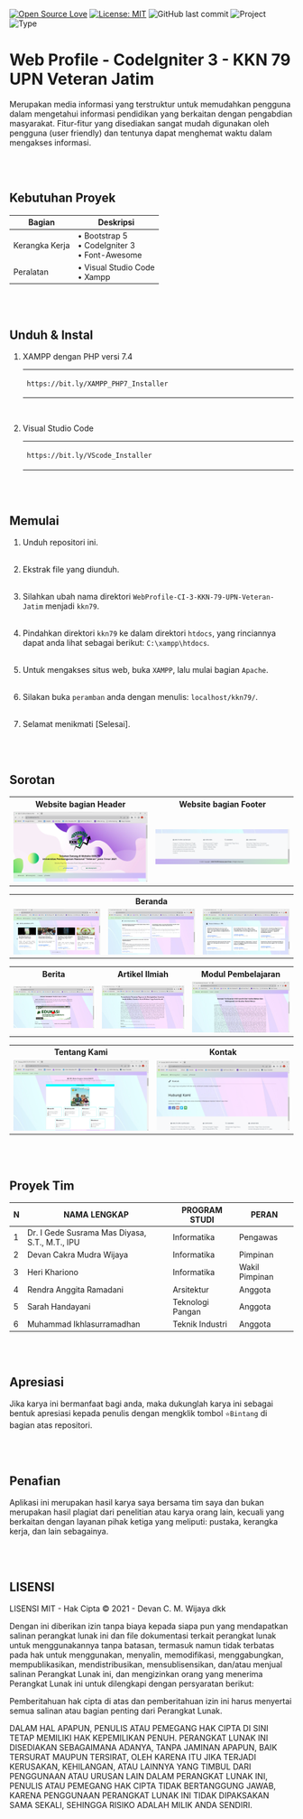 [![Open Source Love](https://badges.frapsoft.com/os/v1/open-source.svg?style=flat)](https://github.com/ellerbrock/open-source-badges/)
[![License: MIT](https://img.shields.io/badge/License-MIT-blue.svg?logo=github&color=%23F7DF1E)](https://opensource.org/licenses/MIT)
![GitHub last commit](https://img.shields.io/github/last-commit/cakraawijaya/WebProfile-CI-3-KKN-79-UPN-Veteran-Jatim?logo=Codeforces&logoColor=white&color=%23F7DF1E)
![Project](https://img.shields.io/badge/Project-Website-light.svg?style=flat&logo=googlechrome&logoColor=white&color=%23F7DF1E)
![Type](https://img.shields.io/badge/Type-IPR-light.svg?style=flat&logo=gitbook&logoColor=white&color=%23F7DF1E)

# Web Profile - CodeIgniter 3 - KKN 79 UPN Veteran Jatim
Merupakan media informasi yang terstruktur untuk memudahkan pengguna dalam mengetahui informasi pendidikan yang berkaitan dengan pengabdian masyarakat. Fitur-fitur yang disediakan sangat mudah digunakan oleh pengguna (user friendly) dan tentunya dapat menghemat waktu dalam mengakses informasi.

<br><br>

## Kebutuhan Proyek
| Bagian | Deskripsi |
| --- | --- |
| Kerangka Kerja | • Bootstrap 5<br>• CodeIgniter 3<br>• Font-Awesome |
| Peralatan | • Visual Studio Code<br>• Xampp |

<br><br>

## Unduh & Instal
1. XAMPP dengan PHP versi 7.4

   <table><tr><td width="810">

   ```
   https://bit.ly/XAMPP_PHP7_Installer
   ```

   </td></tr></table><br>

2. Visual Studio Code

   <table><tr><td width="810">

   ```
   https://bit.ly/VScode_Installer
   ```

   </td></tr></table>

<br><br>

## Memulai
1. Unduh repositori ini.<br><br>

2. Ekstrak file yang diunduh.<br><br>

3. Silahkan ubah nama direktori ``` WebProfile-CI-3-KKN-79-UPN-Veteran-Jatim ``` menjadi ``` kkn79 ```.<br><br>

4. Pindahkan direktori ``` kkn79 ``` ke dalam direktori ``` htdocs ```, yang rinciannya dapat anda lihat sebagai berikut: ``` C:\xampp\htdocs ```.<br><br>

5. Untuk mengakses situs web, buka ``` XAMPP ```, lalu mulai bagian ``` Apache ```.<br><br>

6. Silakan buka ``` peramban ``` anda dengan menulis: ``` localhost/kkn79/ ```.<br><br>
   
7. Selamat menikmati [Selesai].

<br><br>

## Sorotan
<table>
<tr>
<th width="420">Website bagian Header</th>
<th width="420">Website bagian Footer</th>
</tr>
<tr>
<td><img src="documentation/Header.jpg" alt="header"></td>
<td><img src="documentation/Footer.jpg" alt="footer"></td>
</tr>
</table>
<table>
<tr>
<th colspan="3">Beranda</th>
</tr>
<tr>
<td width="280"><img src="documentation/Home-1.jpg" alt="home-1"></td>
<td width="280"><img src="documentation/Home-2.jpg" alt="home-2"></td>
<td width="280"><img src="documentation/Home-3.jpg" alt="home-3"></td>
</tr>
</table>
<table>
<tr>
<th width="280">Berita</th>
<th width="280">Artikel Ilmiah</th>
<th width="280">Modul Pembelajaran</th>
</tr>
<tr>
<td><img src="documentation/News.jpg" alt="news"></td>
<td><img src="documentation/Scientific Articles.jpg" alt="scientific-articles"></td>
<td><img src="documentation/Learning Module.jpg" alt="learning-module"></td>
</tr>
</table>
<table>
<tr>
<th width="420">Tentang Kami</th>
<th width="420">Kontak</th>
</tr>
<tr>
<td><img src="documentation/About Us.jpg" alt="about-us"></td>
<td><img src="documentation/Contact.jpg" alt="contact"></td>
</tr>
</table>

<br><br>

## Proyek Tim
| N | NAMA LENGKAP | PROGRAM STUDI | PERAN |
| --- | --- | --- | --- |
| 1 | Dr. I Gede Susrama Mas Diyasa, S.T., M.T., IPU | Informatika | Pengawas |
| 2 | Devan Cakra Mudra Wijaya | Informatika | Pimpinan |
| 3 | Heri Khariono | Informatika | Wakil Pimpinan |
| 4 | Rendra Anggita Ramadani | Arsitektur | Anggota |
| 5 | Sarah Handayani | Teknologi Pangan | Anggota |
| 6 | Muhammad Ikhlasurramadhan | Teknik Industri | Anggota |

<br><br>

## Apresiasi
Jika karya ini bermanfaat bagi anda, maka dukunglah karya ini sebagai bentuk apresiasi kepada penulis dengan mengklik tombol ``` ⭐Bintang ``` di bagian atas repositori.

<br><br>

## Penafian
Aplikasi ini merupakan hasil karya saya bersama tim saya dan bukan merupakan hasil plagiat dari penelitian atau karya orang lain, kecuali yang berkaitan dengan layanan pihak ketiga yang meliputi: pustaka, kerangka kerja, dan lain sebagainya.

<br><br>

## LISENSI 
LISENSI MIT - Hak Cipta © 2021 - Devan C. M. Wijaya dkk

Dengan ini diberikan izin tanpa biaya kepada siapa pun yang mendapatkan salinan perangkat lunak ini dan file dokumentasi terkait perangkat lunak untuk menggunakannya tanpa batasan, termasuk namun tidak terbatas pada hak untuk menggunakan, menyalin, memodifikasi, menggabungkan, mempublikasikan, mendistribusikan, mensublisensikan, dan/atau menjual salinan Perangkat Lunak ini, dan mengizinkan orang yang menerima Perangkat Lunak ini untuk dilengkapi dengan persyaratan berikut:

Pemberitahuan hak cipta di atas dan pemberitahuan izin ini harus menyertai semua salinan atau bagian penting dari Perangkat Lunak.

DALAM HAL APAPUN, PENULIS ATAU PEMEGANG HAK CIPTA DI SINI TETAP MEMILIKI HAK KEPEMILIKAN PENUH. PERANGKAT LUNAK INI DISEDIAKAN SEBAGAIMANA ADANYA, TANPA JAMINAN APAPUN, BAIK TERSURAT MAUPUN TERSIRAT, OLEH KARENA ITU JIKA TERJADI KERUSAKAN, KEHILANGAN, ATAU LAINNYA YANG TIMBUL DARI PENGGUNAAN ATAU URUSAN LAIN DALAM PERANGKAT LUNAK INI, PENULIS ATAU PEMEGANG HAK CIPTA TIDAK BERTANGGUNG JAWAB, KARENA PENGGUNAAN PERANGKAT LUNAK INI TIDAK DIPAKSAKAN SAMA SEKALI, SEHINGGA RISIKO ADALAH MILIK ANDA SENDIRI.
